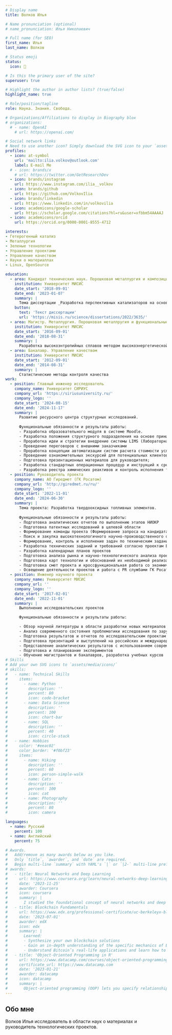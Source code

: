 ```yaml
---
# Display name
title: Волков Илья

# Name pronunciation (optional)
# name_pronunciation: Илья Николаевич

# Full name (for SEO)
first_name: Илья
last_name: Волков

# Status emoji
status:
  icon: 🐑

# Is this the primary user of the site?
superuser: true

# Highlight the author in author lists? (true/false)
highlight_name: true

# Role/position/tagline
role: Наука. Знания. Свобода.

# Organizations/Affiliations to display in Biography blox
# organizations:
  # - name: OpenAI
    # url: https://openai.com/

# Social network links
# Need to use another icon? Simply download the SVG icon to your `assets/media/icons/` folder.
profiles:
  - icon: at-symbol
    url: 'mailto:ilia.volkov@outlook.com'
    label: E-mail Me
  # - icon: brands/x
    # url: https://twitter.com/GetResearchDev
  - icon: brands/instagram
    url: https://www.instagram.com/ilia__volkov
  - icon: brands/github
    url: https://github.com/VolkovIlia
  - icon: brands/linkedin
    url: https://www.linkedin.com/in/volkovilia
  - icon: academicons/google-scholar
    url: https://scholar.google.com/citations?hl=ru&user=xfbbm54AAAAJ
  - icon: academicons/orcid
    url: https://orcid.org/0000-0001-8555-4712

interests:
- Гетерогенный катализ
- Металлургия
- Зеленые технологии
- Управление проектами
- Управление качеством
- Науки о материаллах
- Linux, OpenSource

education:
  - area: Кандидат технических наук. Порошковая металлургия и композиционные материалы
    institution: Университет МИСИС
    date_start: '2018-09-01'
    date_end: '2023-01-07'
    summary: |
      Тема диссертации _Разработка перспективных катализаторов на основе гетерогенных наноструктур нитрида бора_. Научный руководитель [Профессор Штанский Д.В.](https://misis.ru/science/community/scientists/3493/). Результаты отражены на пяти конференциях и в трех рецензируемых журналах.
    button:
      text: 'Текст диссертации'
      url: 'https://misis.ru/science/dissertations/2022/3635/'
  - area: Магистр. Металлургия. Порошковая металлругия и функциональные покрытия
    institution: Университет МИСИС
    date_start: '2016-09-01'
    date_end: '2018-08-31'
    summary: | 
      Разработка высокоэнтропийных сплавов методом высокоэнергетической механической обработки
  - area: Бакалавр. Управление качеством
    institution: Университет МИСИС
    date_start: '2012-09-01'
    date_end: '2014-08-31'
    summary: |
      Статистические методы контроля качества
work:
  - position: Главный инженер исследователь
    company_name: Университет СИРИУС
    company_url: 'https://siriusuniversity.ru/'
    company_logo: ''
    date_start: '2024-08-15'
    date_end: '2024-11-17'
    summary: |
      Развитие ресурсного центра структурных исследований.
       
      Функциональные обязанности и результаты работы:
      - Разработка образовательного модуля в системе Moodle.  
      - Разработка положения структурного подразделения на основе принципов ALCOA+ и GLP  (ГОСТ 33044-2014 Принципы надлежащей лабораторной практики) 
      - Проработка идеи и стратегии внедрение системы LIMS (Лабораторная информационноуправляющая система). Взаимодействие с IT направлением в части тестирования и оценки  пригодности LIMS. 
      - Проведение переговоров с внешними заказчиками 
      - Проработка концепции автоматизации систем расчета стоимости услуг, а так же механизма  расчета стоимости (в соответствии с Приказом Минпромторга России от 28.02.2023 N 639); 
      - Проведение ознакомительных экскурсий для потенциальных клиентов центра  (Представители Государственных научных институтов); 
      - Подготовка презентационных материалов для руководителя; 
      - Разработка стандартных операционных процедур и инструкций к средствам измерений в  соответствии с требованиями нормативно-правовых актов в области метрологии;
      - Разработка реестра химических реактивов и контроль исполнения требований в области  охраны труда; - Внедрение системы автоматизации работы с библиографическими данными и  исследованиями.
  - position: Руководитель проекта
    company_name: АО Гиредмет (ГК Росатом)
    company_url: 'http://giredmet.ru/ru/'
    company_logo: ''
    date_start: '2022-11-01'
    date_end: '2024-06-30'
    summary: |
      Тема проекта: Разработка твердооксидных топливных элементов.
      
      Функциональные обязанности и результаты работы:
      - Подготовка аналитических отчетов по выполнению этапов НИОКР 
      - Подготовка патентных исследований в целевой области 
      - Формирование команды проекта (Формирование запроса на кандидата, проведение  собеседования, включение сотрудников в работу, контроль исполнительской дисциплины) 
      - Поиск и закупка высокотехнологичного научно-производственного оборудования  (Исследовательское и технологическое оборудование для производства и характеризации  новых материалов)
      - Формирование, контроль и исполнение задач по техническим задания заказчика - Участие в переговорных процессах с соисполнителями проектов (Научноисследовательские институты) 
      - Разработка технических заданий и требований согласно проектам Единого отраслевого  перечня ГК Росатом и Министерства промышленности и торговли РФ - Подготовка, проверка и контроль исполнения по отчетным мероприятиям 
      - Разработка календарных планов проектов 
      - Подготовка анализа рынка и научно-технологического анализа проекта 
      - Подготовка карт технологии и обоснований их необходимой реализации (функциональное  моделирование IDEF0) 
      - Подготовка смет проекта и кроссфункциональная работа со эконмическими и  маркетинговыми службами, службами по безопасности, PR службами. 
      - Освещение деятельности проектов и работа с PR службами ГК Росатом
  - position: Инженер научного проекта
    company_name: Университет МИСИС
    company_url: ''
    company_logo: ''
    date_start: '2017-02-01'
    date_end: '2022-11-01'
    summary: |
      Выполнение исследовательских проектов 

      Функциональные обязанности и результаты работы:

      - Обзор научной литературы в области разработки новых материалов для  каталитических применений (и не только)
      - Анализ современного состояния проблематики исследования по зарубежным и  отечественным литературным данным
      - Подготовка результатов и отчетов по исследовательским проектам научным фондам  (РФФИ, РНФ)
      - Подготовка презентаций и выступлений на российских и международных научных  форумах
      - Представление аналитических результатов с использованием современных методов  визуализации (Matplotlib, PGFplot, Plotly)
      - Подготовка и планирование экспериментов
      - Обучение магистрантов и бакалавров, разработка учебных курсов
# Skills
# Add your own SVG icons to `assets/media/icons/`
# skills:
#   - name: Technical Skills
#     items:
#       - name: Python
#         description: ''
#         percent: 80
#         icon: code-bracket
#       - name: Data Science
#         description: ''
#         percent: 100
#         icon: chart-bar
#       - name: SQL
#         description: ''
#         percent: 40
#         icon: circle-stack
#   - name: Hobbies
#     color: '#eeac02'
#     color_border: '#f0bf23'
#     items:
#       - name: Hiking
#         description: ''
#         percent: 60
#         icon: person-simple-walk
#       - name: Cats
#         description: ''
#         percent: 100
#         icon: cat
#       - name: Photography
#         description: ''
#         percent: 80
#         icon: camera

languages:
  - name: Русский
    percent: 100
  - name: Английский
    percent: 75

# Awards.
#   Add/remove as many awards below as you like.
#   Only `title`, `awarder`, and `date` are required.
#   Begin multi-line `summary` with YAML's `|` or `|2-` multi-line prefix and indent 2 spaces below.
# awards:
#   - title: Neural Networks and Deep Learning
#     url: https://www.coursera.org/learn/neural-networks-deep-learning
#     date: '2023-11-25'
#     awarder: Coursera
#     icon: coursera
#     summary: |
#       I studied the foundational concept of neural networks and deep learning. By the end, I was familiar with the significant technological trends driving the rise of deep learning; build, train, and apply fully connected deep neural networks; implement efficient (vectorized) neural networks; identify key parameters in a neural network’s architecture; and apply deep learning to your own applications.
#   - title: Blockchain Fundamentals
#     url: https://www.edx.org/professional-certificate/uc-berkeleyx-blockchain-fundamentals
#     date: '2023-07-01'
#     awarder: edX
#     icon: edx
#     summary: |
#       Learned:
#       - Synthesize your own blockchain solutions
#       - Gain an in-depth understanding of the specific mechanics of Bitcoin
#       - Understand Bitcoin’s real-life applications and learn how to attack and destroy Bitcoin, Ethereum, smart contracts and Dapps, and alternatives to Bitcoin’s Proof-of-Work consensus algorithm
#   - title: 'Object-Oriented Programming in R'
#     url: https://www.datacamp.com/courses/object-oriented-programming-with-s3-and-r6-in-r
#     certificate_url: https://www.datacamp.com
#     date: '2023-01-21'
#     awarder: datacamp
#     icon: datacamp
#     summary: |
#       Object-oriented programming (OOP) lets you specify relationships between functions and the objects that they can act on, helping you manage complexity in your code. This is an intermediate level course, providing an introduction to OOP, using the S3 and R6 systems. S3 is a great day-to-day R programming tool that simplifies some of the functions that you write. R6 is especially useful for industry-specific analyses, working with web APIs, and building GUIs.
---
```


## Обо мне

Волков Илья исследователь в области наук о материалах и руководитель технологических проектов.
